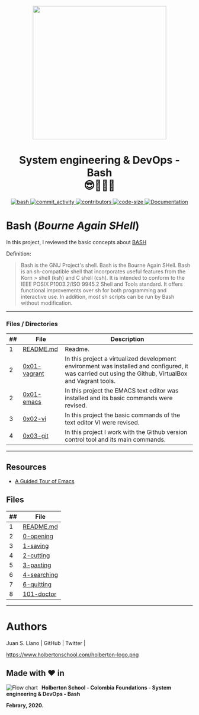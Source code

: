 <p align="center">
  <img src="https://www.holbertonschool.com/holberton-logo.png" width="360"/>
 <h1 align="center">System engineering & DevOps - Bash <br> 😎🎯👨‍💻</h1>
 <p align="center">
    <a href="https://github.com/ellerbrock/open-source-badges/">
        <img alt="bash" src="https://badges.frapsoft.com/bash/v1/bash.png?v=103" target="_blank" />
    </a>
    <a href="https://github.com/EckoJuan/holberton-system_engineering-devops/commits/master">
        <img alt="commit_activity" src="https://img.shields.io/github/commit-activity/y/EckoJuan/holberton-system_engineering-devops" target="_blank" />
    </a>
    <a href="https://github.com/EckoJuan/holberton-system_engineering-devops/graphs/contributors">
        <img alt="contributors" src="https://img.shields.io/github/contributors/EckoJuan/holberton-system_engineering-devops" target="_blank" />
    </a>
    <a href="https://github.com/EckoJuan/holberton-system_engineering-devops" target="_blank">
      <img alt="code-size" src="https://img.shields.io/github/languages/code-size/EckoJuan/holberton-system_engineering-devops" />
    </a>
    <a href="https://github.com/EckoJuan/holberton-system_engineering-devops" target="_blank">
      <img alt="Documentation" src="https://img.shields.io/badge/documentation-yes-brightgreen.svg" />
    </a>
 </p>
</p>


# Bash (*Bourne Again SHell*)

In this project, I reviewed the basic concepts about [BASH](https://www.gnu.org/software/bash/)

Definition:


> Bash is the GNU Project's shell. Bash is the Bourne Again SHell. Bash is an sh-compatible shell that incorporates useful features from the Korn > shell (ksh) and C shell (csh). It is intended to conform to the IEEE POSIX P1003.2/ISO 9945.2 Shell and Tools standard. It offers functional improvements over sh for both programming and interactive use. In addition, most sh scripts can be run by Bash without modification.

---
### Files / Directories

##|File|Description
---|---|---
1|[README.md](./README.md)|Readme.
2|[0x01-vagrant](./0x00-vagrant)|In this project a virtualized development environment was installed and configured, it was carried out using the Github, VirtualBox and Vagrant tools.
2|[0x01-emacs](./0x01-emacs)|In this project the EMACS text editor was installed and its basic commands were revised.
3|[0x02-vi](./0x02-vi)|In this project the basic commands of the text editor VI were revised.
4|[0x03-git](./0x03-git)|In this project I work with the Github version control tool and its main commands.
---
## Resources


*    [A Guided Tour of Emacs](https://www.gnu.org/software/emacs/tour/)

## Files

##|File
---|---
1|[README.md](./README.md)
2|[0-opening](./0-opening)
3|[1-saving](./1-saving)
4|[2-cutting](./2-cutting)
5|[3-pasting](./3-pasting)
6|[4-searching](./4-searching)
7|[6-quitting](./6-quitting)
8|[101-doctor](./101-doctor)

---

# Authors

Juan S. Llano | GitHub | Twitter |

https://www.holbertonschool.com/holberton-logo.png

## Made with :heart: in
<img src="https://www.holbertonschool.com/holberton-logo.png"
     alt="Flow chart"
     style="float: left; margin-right: 10px;">

__Holberton School - Colombia__
__Foundations - System engineering & DevOps - Bash__

__Febrary, 2020.__
